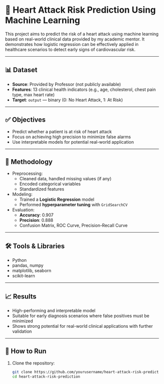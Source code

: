 # 💓 Heart Attack Risk Prediction Using Machine Learning

This project aims to predict the risk of a heart attack using machine learning based on real-world clinical data provided by my academic mentor. It demonstrates how logistic regression can be effectively applied in healthcare scenarios to detect early signs of cardiovascular risk.

---

## 📊 Dataset

- **Source**: Provided by Professor (not publicly available)
- **Features**: 13 clinical health indicators (e.g., age, cholesterol, chest pain type, max heart rate)
- **Target**: `output` — binary (0: No Heart Attack, 1: At Risk)

---

## ✅ Objectives

- Predict whether a patient is at risk of heart attack
- Focus on achieving high precision to minimize false alarms
- Use interpretable models for potential real-world application

---

## 🧪 Methodology

- Preprocessing:
  - Cleaned data, handled missing values (if any)
  - Encoded categorical variables
  - Standardized features
- Modeling:
  - Trained a **Logistic Regression** model
  - Performed **hyperparameter tuning** with `GridSearchCV`
- Evaluation:
  - **Accuracy**: 0.907
  - **Precision**: 0.888
  - Confusion Matrix, ROC Curve, Precision-Recall Curve

---

## 🛠️ Tools & Libraries

- Python
- pandas, numpy
- matplotlib, seaborn
- scikit-learn

---

## 📈 Results

- High-performing and interpretable model
- Suitable for early diagnosis scenarios where false positives must be minimized
- Shows strong potential for real-world clinical applications with further validation

---

## 📁 How to Run

1. Clone the repository:
   ```bash
   git clone https://github.com/yourusername/heart-attack-risk-prediction.git
   cd heart-attack-risk-prediction

